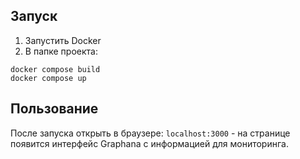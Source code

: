 ## Запуск
1. Запустить Docker
2. В папке проекта:
```shell
docker compose build
docker compose up
```
## Пользование
После запуска открыть в браузере: `localhost:3000` - на странице появится интерфейс Graphana с информацией для мониторинга. 
